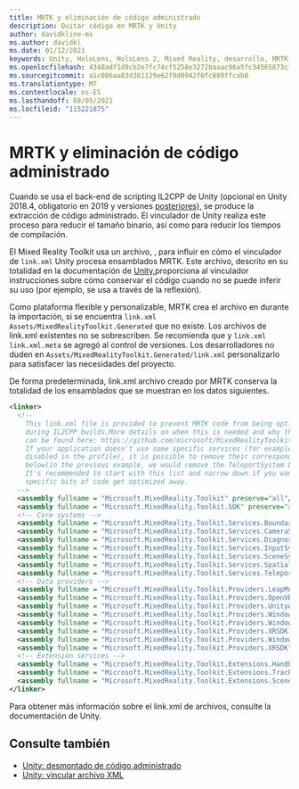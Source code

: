 ```yaml
---
title: MRTK y eliminación de código administrado
description: Quitar código en MRTK y Unity
author: davidkline-ms
ms.author: davidkl
ms.date: 01/12/2021
keywords: Unity, HoloLens, HoloLens 2, Mixed Reality, desarrollo, MRTK
ms.openlocfilehash: 4348adf1d9cb2e7fc74cf5258e3272baaac96a5fc34565873cf35ae93225bdbe
ms.sourcegitcommit: a1c086aa83d381129e62f9d8942f0fc889ffcab0
ms.translationtype: MT
ms.contentlocale: es-ES
ms.lasthandoff: 08/05/2021
ms.locfileid: "115221875"
---
```

# <a name="mrtk-and-managed-code-stripping"></a>MRTK y eliminación de código administrado

Cuando se usa el back-end de scripting IL2CPP de Unity (opcional en Unity 2018.4, obligatorio en 2019 y versiones [posteriores),](https://docs.unity3d.com/Manual/ManagedCodeStripping.html) se produce la extracción de código administrado.
El vinculador de Unity realiza este proceso para reducir el tamaño binario, así como para reducir los tiempos de compilación.

El Mixed Reality Toolkit usa un archivo, , para influir en cómo el vinculador de `link.xml` Unity procesa ensamblados MRTK. Este archivo, descrito en su totalidad en la documentación de [Unity,](https://docs.unity3d.com/Manual/ManagedCodeStripping.html#LinkXML)proporciona al vinculador instrucciones sobre cómo conservar el código cuando no se puede inferir su uso (por ejemplo, se usa a través de la reflexión).

Como plataforma flexible y personalizable, MRTK crea el archivo en durante la importación, si se encuentra `link.xml` `Assets/MixedRealityToolkit.Generated` que no existe. Los archivos de link.xml existentes no se sobrescriben. Se recomienda que y `link.xml` `link.xml.meta` se agregó al control de versiones. Los desarrolladores no duden en `Assets/MixedRealityToolkit.Generated/link.xml` personalizarlo para satisfacer las necesidades del proyecto.

De forma predeterminada, link.xml archivo creado por MRTK conserva la totalidad de los ensamblados que se muestran en los datos siguientes.

``` xml
<linker> 
  <!-- 
    This link.xml file is provided to prevent MRTK code from being optimized away 
    during IL2CPP builds.More details on when this is needed and why this is needed 
    can be found here: https://github.com/microsoft/MixedRealityToolkit-Unity/issues/5273 
    If your application doesn't use some specific services (for example, if teleportation system is 
    disabled in the profile), it is possible to remove their corresponding lines down 
    below(in the previous example, we would remove the TeleportSystem below). 
    It's recommended to start with this list and narrow down if you want to ensure 
    specific bits of code get optimized away. 
  --> 
  <assembly fullname = "Microsoft.MixedReality.Toolkit" preserve="all"/> 
  <assembly fullname = "Microsoft.MixedReality.Toolkit.SDK" preserve="all"/> 
  <!-- Core systems --> 
  <assembly fullname = "Microsoft.MixedReality.Toolkit.Services.BoundarySystem" preserve="all"/> 
  <assembly fullname = "Microsoft.MixedReality.Toolkit.Services.CameraSystem" preserve="all"/> 
  <assembly fullname = "Microsoft.MixedReality.Toolkit.Services.DiagnosticsSystem" preserve="all"/> 
  <assembly fullname = "Microsoft.MixedReality.Toolkit.Services.InputSystem" preserve="all"/> 
  <assembly fullname = "Microsoft.MixedReality.Toolkit.Services.SceneSystem" preserve="all"/> 
  <assembly fullname = "Microsoft.MixedReality.Toolkit.Services.SpatialAwarenessSystem" preserve="all"/> 
  <assembly fullname = "Microsoft.MixedReality.Toolkit.Services.TeleportSystem" preserve="all"/> 
  <!-- Data providers --> 
  <assembly fullname = "Microsoft.MixedReality.Toolkit.Providers.LeapMotion" preserve="all"/> 
  <assembly fullname = "Microsoft.MixedReality.Toolkit.Providers.OpenVR" preserve="all"/> 
  <assembly fullname = "Microsoft.MixedReality.Toolkit.Providers.UnityAR" preserve="all"/> 
  <assembly fullname = "Microsoft.MixedReality.Toolkit.Providers.WindowsMixedReality.Shared" preserve="all"/> 
  <assembly fullname = "Microsoft.MixedReality.Toolkit.Providers.WindowsMixedReality" preserve="all"/> 
  <assembly fullname = "Microsoft.MixedReality.Toolkit.Providers.XRSDK.WindowsMixedReality" preserve="all"/> 
  <assembly fullname = "Microsoft.MixedReality.Toolkit.Providers.WindowsVoiceInput" preserve="all"/> 
  <assembly fullname = "Microsoft.MixedReality.Toolkit.Providers.XRSDK" preserve="all"/> 
  <!-- Extension services --> 
  <assembly fullname = "Microsoft.MixedReality.Toolkit.Extensions.HandPhysics" preserve="all"/> 
  <assembly fullname = "Microsoft.MixedReality.Toolkit.Extensions.Tracking" preserve="all"/> 
  <assembly fullname = "Microsoft.MixedReality.Toolkit.Extensions.SceneTransitionService" preserve="all"/> 
</linker>
```

Para obtener más información sobre el link.xml de archivos, consulte la documentación de Unity.

## <a name="see-also"></a>Consulte también

- [Unity: desmontado de código administrado](https://docs.unity3d.com/Manual/ManagedCodeStripping.html)
- [Unity: vincular archivo XML](https://docs.unity3d.com/Manual/ManagedCodeStripping.html#LinkXML)
